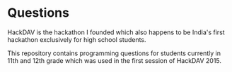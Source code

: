 # Questions
HackDAV is the hackathon I founded which also happens to be India's first hackathon exclusively for high school students.

This repository contains programming questions for students currently in 11th and 12th grade which was used in the first session of HackDAV 2015.
